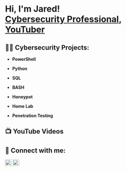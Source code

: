 <h1>Hi, I'm Jared! <br/> <a href="https://www.linkedin.com/in/jared-burgin-a3a8252a4/">Cybersecurity Professional</a>, <a href="https://www.youtube.com/@VirtuallyInept">YouTuber</a></h1>

<h2>👨‍💻 Cybersecurity Projects:</h2>


- <b>PowerShell</b>
 
- <b>Python</b>

- <b>SQL</b>

- <b>BASH</b>

- <b>Honeypot</b>

- <b>Home Lab</b>

- <b>Penetration Testing</b>

<h2>📺 YouTube Videos</h2>


<h2> 🤳 Connect with me:</h2>

[<img align="left" alt="Jared Burgin | YouTube" width="22px" src="https://cdn.jsdelivr.net/npm/simple-icons@v3/icons/youtube.svg" />][youtube]
[<img align="left" alt="Jared Burgin | LinkedIn" width="22px" src="https://cdn.jsdelivr.net/npm/simple-icons@v3/icons/linkedin.svg" />][linkedin]


[youtube]: https://www.youtube.com/@VirtuallyInept
[linkedin]: https://www.linkedin.com/in/jared-burgin-a3a8252a4/

<!--
**jburgin50/jburgin50** is a ✨ _special_ ✨ repository because its `README.md` (this file) appears on your GitHub profile.

Here are some ideas to get you started:

- 🔭 I’m currently working on ...
- 🌱 I’m currently learning ...
- 👯 I’m looking to collaborate on ...
- 🤔 I’m looking for help with ...
- 💬 Ask me about ...
- 📫 How to reach me: ...
- 😄 Pronouns: ...
- ⚡ Fun fact: ...
-->
